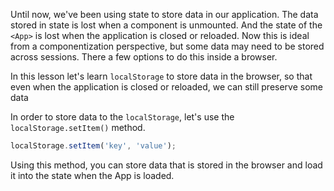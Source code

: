 Until now, we've been using state to store data in our application. The data stored in state is lost when a component is unmounted. And the state of the `<App>` is lost when the application is closed or reloaded. Now this is ideal from a componentization perspective, but some data may need to be stored across sessions. There a few options to do this inside a browser.

In this lesson let's learn `localStorage` to store data in the browser, so that even when the application is closed or reloaded, we can still preserve some data

In order to store data to the `localStorage`, let's use the `localStorage.setItem()` method.

```js
localStorage.setItem('key', 'value');
```

Using this method, you can store data that is stored in the browser and load it into the state when the App is loaded.